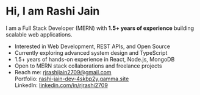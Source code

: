 # Hi, I am Rashi Jain

I am a Full Stack Developer (MERN) with **1.5+ years of experience** building scalable web applications.

- Interested in Web Development, REST APIs, and Open Source  
- Currently exploring advanced system design and TypeScript  
- 1.5+ years of hands-on experience in React, Node.js, MongoDB  
- Open to MERN stack collaborations and freelance projects  
- Reach me: [rjrashijain2709@gmail.com](mailto:rjrashijain2709@gmail.com)  
  Portfolio: [rashi-jain-dev-4skbp2y.gamma.site](https://rashi-jain-dev-4skbp2y.gamma.site/)  
  LinkedIn: [linkedin.com/in/rjrashi2709](https://www.linkedin.com/in/rjrashi2709/)

<!---
Rashijain2709/Rashijain2709 is a ✨ special ✨ repository because its `README.md` (this file) appears on your GitHub profile.
--->
